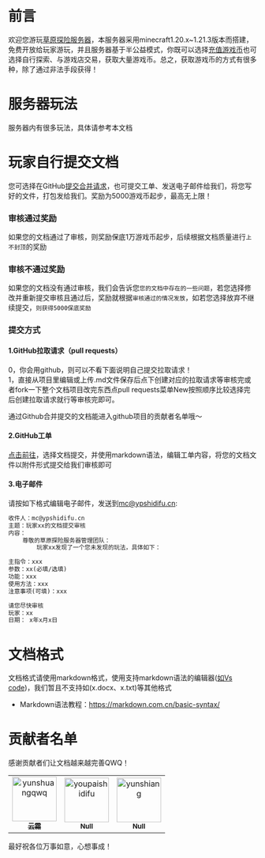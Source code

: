 # 前言
欢迎您游玩[草原探险服务器](https://play.ypshidifu.cn/)，本服务器采用minecraft1.20.x~1.21.3版本而搭建，免费开放给玩家游玩，并且服务器基于半公益模式，你既可以选择[充值游戏币](https://play.ypshidifu.cn/qun/cz.html)也可选择自行探索、与游戏店交易，获取大量游戏币。总之，获取游戏币的方式有很多种，除了通过非法手段获得！

# 服务器玩法
服务器内有很多玩法，具体请参考本文档

# 玩家自行提交文档
您可选择在GitHub[提交合并请求](https://github.com/yunshuangqwq/mccaoyuantxwiki/pulls)，也可提交工单、发送电子邮件给我们，将您写好的文件，打包发给我们。奖励为5000游戏币起步，最高无上限！
### 审核通过奖励
如果您的文档通过了审核，则奖励保底1万游戏币起步，后续根据文档质量进行`上不封顶`的奖励
### 审核不通过奖励
如果您的文档没有通过审核，我们会告诉您`您的文档中存在的一些问题`，若您选择修改并重新提交审核且通过后，奖励就根据`审核通过的情况发放`，如若您选择放弃不继续提交，`则获得5000保底奖励`

### 提交方式
#### 1.GitHub拉取请求（pull requests）
0，你会用github，则可以不看下面说明自己提交拉取请求！<br>1，直接从项目里编辑或上传.md文件保存后点下创建对应的拉取请求等审核完或者fork一下整个文档项目改完东西点pull requests菜单New按照顺序比较选择完后创建拉取请求就行等审核完即可。

通过Github合并提交的文档能进入github项目的贡献者名单哦～

#### 2.GitHub工单
[点击前往](https://github.com/yunshuangqwq/mccaoyuantxwiki/issues/new/choose)，选择文档提交，并使用markdown语法，编辑工单内容，将您的文档文件以附件形式提交给我们审核即可

#### 3.电子邮件
请按如下格式编辑电子邮件，发送到[mc@ypshidifu.cn](mailto:mc@ypshidifu.cn):

```html
收件人：mc@ypshidifu.cn
主题：玩家xx的文档提交审核
内容：
    尊敬的草原探险服务器管理团队：
        玩家xx发现了一个您未发现的玩法，具体如下：

主指令：xxx
参数：xx(必填/选填)
功能：xxx
使用方法：xxx
注意事项(可填)：xxx

请您尽快审核
玩家：xx
日期： x年x月x日

```

# 文档格式
文档格式请使用markdown格式，使用支持markdown语法的编辑器([如Vs code](https://code.visualstudio.com/))，我们暂且不支持如(x.docx、x.txt)等其他格式<br>
- Markdown语法教程：https://markdown.com.cn/basic-syntax/

# 贡献者名单
感谢贡献者们让文档越来越完善QWQ！
<!-- readme: contributors -start -->
<table>
<tr>
    <td align="center">
        <a href="https://github.com/yunshuangqwq">
            <img src="https://avatars.githubusercontent.com/u/79011008?v=4" width="90;" alt="yunshuangqwq"/>
            <br />
            <sub><b>云霜</b></sub>
        </a>
    </td>
    <td align="center">
        <a href="https://github.com/youpaishidifu">
            <img src="https://avatars.githubusercontent.com/u/189004954?v=4" width="90;" alt="youpaishidifu"/>
            <br />
            <sub><b>Null</b></sub>
        </a>
    </td>
    <td align="center">
        <a href="https://github.com/yunshiang">
            <img src="https://avatars.githubusercontent.com/u/183727969?v=4" width="90;" alt="yunshiang"/>
            <br />
            <sub><b>Null</b></sub>
        </a>
    </td></tr>
</table>
<!-- readme: contributors -end -->
最好祝各位万事如意，心想事成！